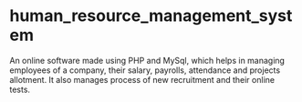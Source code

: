 # human_resource_management_system
An online software made using PHP and MySql, which helps in managing employees of a company, their salary, payrolls, attendance and projects allotment. It also manages process of new recruitment and their online tests.
